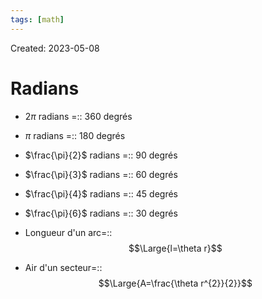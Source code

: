 ```yaml
---
tags: [math] 
---
```

Created: 2023-05-08

# Radians

- $2\pi$ radians =:: 360 degrés
<!--SR:!2024-11-29,347,250-->
- $\pi$ radians =:: 180 degrés
<!--SR:!2025-02-09,389,250-->
- $\frac{\pi}{2}$ radians =:: 90 degrés
<!--SR:!2025-01-31,384,250-->
- $\frac{\pi}{3}$ radians =:: 60 degrés
<!--SR:!2024-08-07,275,250-->
- $\frac{\pi}{4}$ radians =:: 45 degrés
<!--SR:!2025-01-29,342,230-->
- $\frac{\pi}{6}$ radians =:: 30 degrés
<!--SR:!2025-03-20,412,250-->

- Longueur d'un arc=::$$\Large{l=\theta r}$$
<!--SR:!2025-06-10,464,250-->
- Air d'un secteur=::$$\Large{A=\frac{\theta r^{2}}{2}}$$
<!--SR:!2024-04-13,160,210-->
